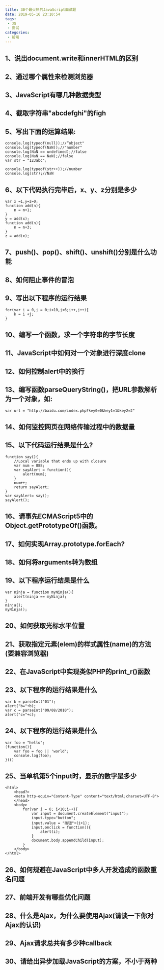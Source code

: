 ```yaml
---
title: 30个最火热的JavaScript面试题
date: 2019-05-16 23:10:54
tags:
 - JS 
 - 面试
categories:
 - 前端
---  
```


##  1、说出document.write和innerHTML的区别

##  2、通过哪个属性来检测浏览器

##  3、JavaScript有哪几种数据类型

##  4、截取字符串"abcdefghi"的figh

##  5、写出下面的运算结果:

    console.log(typeof(null));//“object"
    console.log(typeof(NaN));//"number"
    console.log(NaN == undefined);//false
    console.log(NaN == NaN);//false
    var str = "123abc";

    console.log(typeof(str++));//number
    console.log(str);//NaN

##  6、以下代码执行完毕后，x、y、z分别是多少

    var x =1,y=z=0;
    function add(n){
        n = n+1;
    }
    y = add(x);
    function add(n){
        n = n+3;
    }
    z = add(x);

##  7、push()、pop()、shift()、unshift()分别是什么功能

##  8、如何阻止事件的冒泡

##  9、写出以下程序的运行结果

    for(var i = 0,j = 0;i<10,j<6;i++,j++){
        k = i +j;
    }

##  10、编写一个函数，求一个字符串的字节长度

##  11、JavaScript中如何对一个对象进行深度clone

##  12、如何控制alert中的换行

##  13、编写函数parseQueryString()，把URL参数解析为一个对象，如:

    var url = "http://baidu.com/index.php?key0=0&key1=1&key2=2"

##  14、如何监控网页在网络传输过程中的数据量

##  15、以下代码运行结果是什么?

    function say(){
        //Local variable that ends up with closure
        var num = 888;
        var sayAlert = function(){
            alert(num);
        }
        num++;
        return sayAlert;
    }
    var sayAlert= say();
    sayAlert();

##  16、请事先ECMAScript5中的Object.getPrototypeOf()函数。

##  17、如何实现Array.prototype.forEach?

##  18、如何将arguments转为数组

##  19、以下程序运行结果是什么

    var ninja = function myNinja(){
        alert(ninja == myNinja);
    }
    ninja();
    myNinja();

##  20、如何获取光标水平位置

##  21、获取指定元素(elem)的样式属性(name)的方法(要兼容浏览器)

##  22、在JavaScript中实现类似PHP的print_r()函数

##  23、以下程序的运行结果是什么

    var b = parseInt("01");
    alert("b="+b);
    var c = parseInt("09/08/2010");
    alert("c="+c);

##  24、以下程序的运行结果是什么

    var foo = "hello";
    (function(){
        var foo = foo || 'world';
        console.log(foo);
    })()

##  25、当单机第5个input时，显示的数字是多少

    <html>
        <head?>
        <meta http-equiv="Content-Type" content="text/html;charset=UTF-8">
        </head>
        <body>
            for(var i = 0; i<10;i++){
                var input = document.createElement("input");
                input.type="button";
                input.value = "按钮"+(i+1);
                input.onclick = function(){
                    alert(i);
                }
                document.body.appemdChild(input);
            }
        </body>
    </html>

##  26、如何规避在JavaScript中多人开发造成的函数重名问题
##  27、前端开发有哪些优化问题
##  28、什么是Ajax，为什么要使用Ajax(请谈一下你对Ajax的认识)
##  29、Ajax请求总共有多少种callback
##  30、请给出异步加载JavaScript的方案，不小于两种